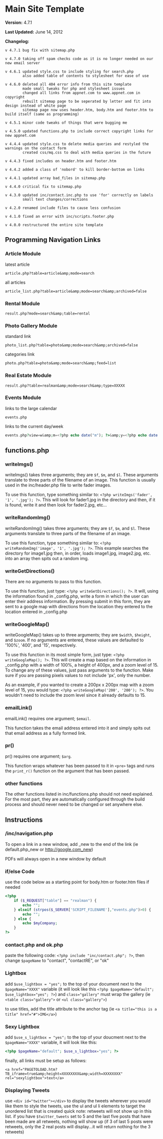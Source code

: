 # Main Site Template

**Version:**        4.7.1

**Last Updated:**   June 14, 2012

**Changelog:**

    v 4.7.1 bug fix with sitemap.php

    v 4.7.0 taking off spam checks code as it is no longer needed on our new email server

    v 4.6.1 updated style.css to include styling for search.php
            also added table of contents to stylesheet for ease of use

    v 4.6.0 deleted all 404 error info from this site template
            made small tweaks for php and stylesheet issues
            changed all links from appnet.com to www.appnet.com in copyright
            rebuilt sitemap page to be seperated by letter and fit into design instead of white page
            sitemap page now uses header.htm, body.htm and footer.htm to build itself (same as programming)

    v 4.5.1 minor code tweaks of things that were bugging me

    v 4.5.0 updated functions.php to include correct copyright links for new appnet.com

    v 4.4.4 updated style.css to delete media queries and restyled the warnings on the contact form
            created css/mq.css to deal with media queries in the future

    v 4.4.3 fixed includes on header.htm and footer.htm

    v 4.4.2 added a class of 'nobord' to kill border-bottom on links

    v 4.4.1 updated array bad_files in sitemap.php

    v 4.4.0 critical fix to sitemap.php

    v 4.3.0 updated inc/contact.inc.php to use 'for' correctly on labels
            small text changes/corrections
    
    v 4.2.0 renamed include files to cause less confusion

    v 4.1.0 fixed an error with inc/scripts.footer.php

    v 4.0.0 restructured the entire site template



## Programming Navigation Links
	
### Article Module

latest article

    article.php?table=article&amp;mode=search

all articles

    article_list.php?table=article&amp;mode=search&amp;archived=false


### Rental Module
    result.php?mode=search&amp;table=rental
	

### Photo Gallery Module

standard link

    photo_list.php?table=photo&amp;mode=search&amp;archived=false

categories link

    photo.php?table=photo&amp;mode=search&amp;feed=list
	

### Real Estate Module

    result.php?table=realman&amp;mode=search&amp;type=XXXXX
	

### Events Module

links to the large calendar

    events.php

links to the current day/week

```php
events.php?view=w&amp;m=<?php echo date("m"); ?>&amp;y=<?php echo date("Y"); ?>&amp;d=<?php echo date("d"); ?>
```



## functions.php  

### writeImgs()

writeImgs() takes three arguments; they are `$f`, `$m`, and `$l`. These arguments translate to three parts of the filename of an image. This function is usually used in the inc/header.php file to write fader images.

To use this function, type something similar to: `<?php writeImgs('fader', '1', '.jpg'); ?>`. This will look for fader1.jpg in the directory and then, if it is found, write it and then look for fader2.jpg, etc...


### writeRandomImg()

writeRandomImg() takes three arguments; they are `$f`, `$m`, and `$l`. These arguments translate to three parts of the filename of an image.

To use this function, type something similar to: `<?php writeRandomImg('image', '1', '.jpg'); ?>`. This example searches the directory for image1.jpg then, in order, loads image1.jpg, image2.jpg, etc. into an array then spits out a random img.


### writeGetDirections()

There are no arguments to pass to this function.

To use this function, just type: `<?php writeGetDirections(); ?>`. It will, using the information found in _config.php, write a form in which the user can enter their address information. By pressing submit in this form, they are sent to a google map with directions from the location they entered to the location entered in _config.php



### writeGoogleMap()

writeGoogleMap() takes up to three arguments; they are `$width`, `$height`, and `$zoom`. If no arguments are entered, these values are defaulted to '100%', '400', and '15', respectively.

To use this function in its most simple form, just type: `<?php writeGoogleMap(); ?>`. This will create a map based on the information in _config.php with a width of 100%, a height of 400px, and a zoom level of 15. To change any of these values, just pass arguments to the function. Make sure if you are passing pixels values to not include 'px', only the number.

As an example, if you wanted to create a 200px x 200px map with a zoom level of 15, you would type: `<?php writeGoogleMap('200', '200'); ?>`. You wouldn't need to include the zoom level since it already defaults to 15.


### emailLink()

emailLink() requires one argument; `$email`.

This function takes the email address entered into it and simply spits out that email address as a fully formed link.


### pr()

pr() requires one argument; `$arg`.

This function wraps whatever has been passed to it in `<pre>` tags and runs the `print_r()` function on the argument that has been passed.


### other functions

The other functions listed in inc/functions.php should not need explained. For the most part, they are automatically configured through the build process and should never need to be changed or set anywhere else.



## Instructions  

### /inc/navigation.php

To open a link in a new window, add _new to the end of the link (ie default.php_new or http://google.com_new)

PDFs will always open in a new window by default


### if/else Code

use the code below as a starting point for body.htm or footer.htm files if needed

```php
<?php 
    if ($_REQUEST["table"] == "realman") {
        echo "";
    } elseif (strpos($_SERVER['SCRIPT_FILENAME'],"events.php")>0) {
        echo "";
    } else {
        echo $myCompany;
    }
?>
```


### contact.php and ok.php

paste the following code: `<?php include "inc/contact.php"; ?>`, then change `$pageName` to "contact", "contactRE", or "ok"


### Lightbox

add `$use_lightbox = "yes";` to the top of your document next to the `$pageName="XXXX"` variable (it will look like this `<?php $pageName="default"; $use_lightbox="yes"; ?>`) and `class="gallery"` must wrap the gallery (ie `<table class="gallery">` or `<ul class="gallery">`)

to use titles, add the title attribute to the anchor tag (ie `<a title="this is a title" href="#">IMG</a>`)
	

### Sexy Lightbox

add `$use_s_lightbox = "yes";` to the top of your doucment next to the `$pageName="XXXX"` variable, it will look like this:

```php
<?php $pageName="default"; $use_s_lightbox="yes"; ?>
```

finally, all links must be setup as follows:

    <a href="PAGETOLOAD.htm?TB_iframe=true&amp;height=XXXXXXXX&amp;width=XXXXXXXX" rel="sexylightbox">text</a> 


### Displaying Tweets

use `<div id="twitter"></div>` to display the tweets wherever you would like them to style the tweets, use the ul and ul li elements to target the unordered list that is created quick note: retweets will not show up in this list. if you have `$twitter_tweets` set to 5 and the last five posts that have been made are all retweets, nothing will show up (if 3 of last 5 posts were retweets, only the 2 real posts will display...it will return nothing for the 3 retweets)
